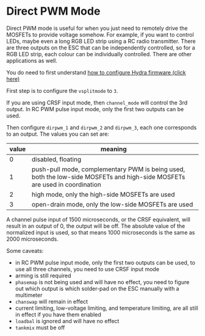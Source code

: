# Direct PWM Mode

Direct PWM mode is useful for when you just need to remotely drive the MOSFETs to provide voltage somehow. For example, if you want to control LEDs, maybe even a long RGB LED strip using a RC radio transmitter. There are three outputs on the ESC that can be independently controlled, so for a RGB LED strip, each colour can be individually controlled. There are other applications as well.

You do need to first understand [how to configure Hydra firmware (click here)](configuration.md)

First step is to configure the `vsplitmode` to `3`.

If you are using CRSF input mode, then `channel_mode` will control the 3rd output. In RC PWM pulse input mode, only the first two outputs can be used.

Then configure `dirpwm_1` and `dirpwm_2` and `dirpwm_3`, each one corresponds to an output. The values you can set are:

| value | meaning |
|-------|---------|
| 0     | disabled, floating |
| 1     | push-pull mode, complementary PWM is being used, both the low-side MOSFETs and high-side MOSFETs are used in coordination |
| 2     | high mode, only the high-side MOSFETs are used |
| 3     | open-drain mode, only the low-side MOSFETs are used |

A channel pulse input of 1500 microseconds, or the CRSF equivalent, will result in an output of 0, the output will be off. The absolute value of the normalized input is used, so that means 1000 microseconds is the same as 2000 microseconds.

Some caveats:

 * in RC PWM pulse input mode, only the first two outputs can be used, to use all three channels, you need to use CRSF input mode
 * arming is still required
 * `phasemap` is not being used and will have no effect, you need to figure out which output is which solder-pad on the ESC manually with a multimeter
 * `chanswap` will remain in effect
 * current limiting, low-voltage limiting, and temperature limiting, are all still in effect if you have them enabled
 * `loadbal` is ignored and will have no effect
 * `tankmix` must be off